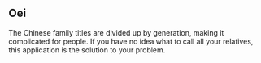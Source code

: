 ## Oei

The Chinese family titles are divided up by generation, making it complicated for people. If you have no idea what to call all your relatives, this application is the solution to your problem.
